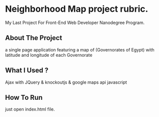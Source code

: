 # Neighborhood Map project rubric.
My Last Project For Front-End Web Developer Nanodegree Program.

## About The Project 
a single page application featuring a map of (Governorates of Egypt) with latitude and longitude of each Governorate

## What I Used ?
Ajax with JQuery & knockoutjs & google maps api javascript

## How To Run
just open index.html file.